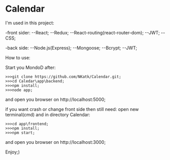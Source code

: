 # Calendar

I'm used in this project:
  
  -front sider:
    --React;
    --Redux;
    --React-routing(react-router-dom);
    --JWT;
    --CSS;
  
  -back side:
    --Node.js(Express);
    --Mongoose;
    --Bcrypt;
    --JWT;
    

How to use:

Start you MondoD after:

	>>>git clone https://github.com/NKatk/Calendar.git;
	>>>cd Caledar\app\backend;
  	>>>npm install;
  	>>>node app;
	
and open you browser on http://localhost:5000;

if you want crash or change front side then still need:
open new terminal(cmd) and in directory Calendar:

	>>>cd app\frontend;
	>>>npm install;
  	>>>npm start;
	
and open you browser on http://localhost:3000;

Enjoy;)

